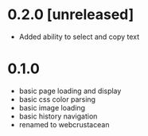 0.2.0 [unreleased]
===================
- Added ability to select and copy text


0.1.0
===================

- basic page loading and display
- basic css color parsing
- basic image loading
- basic history navigation
- renamed to webcrustacean
